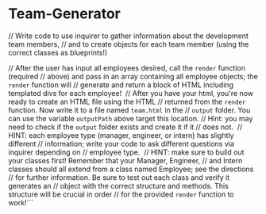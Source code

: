 # Team-Generator

​// Write code to use inquirer to gather information about the development team members,
// and to create objects for each team member (using the correct classes as blueprints!)

// After the user has input all employees desired, call the `render` function (required
// above) and pass in an array containing all employee objects; the `render` function will
// generate and return a block of HTML including templated divs for each employee!
​
// After you have your html, you're now ready to create an HTML file using the HTML
// returned from the `render` function. Now write it to a file named `team.html` in the
// `output` folder. You can use the variable `outputPath` above target this location.
// Hint: you may need to check if the `output` folder exists and create it if it
// does not.
​
// HINT: each employee type (manager, engineer, or intern) has slightly different
// information; write your code to ask different questions via inquirer depending on
// employee type.
​
// HINT: make sure to build out your classes first! Remember that your Manager, Engineer,
// and Intern classes should all extend from a class named Employee; see the directions
// for further information. Be sure to test out each class and verify it generates an 
// object with the correct structure and methods. This structure will be crucial in order
// for the provided `render` function to work!```